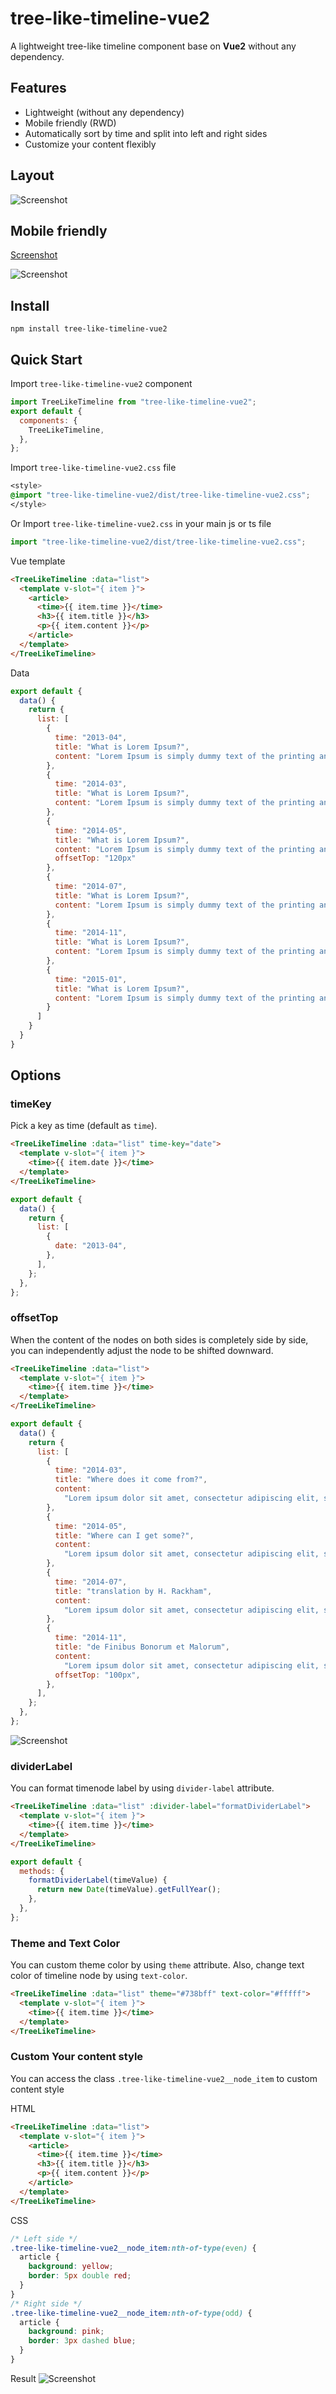 # tree-like-timeline-vue2

A lightweight tree-like timeline component base on **Vue2** without any dependency.

## Features

- Lightweight (without any dependency)
- Mobile friendly (RWD)
- Automatically sort by time and split into left and right sides
- Customize your content flexibly

## Layout

![Screenshot](https://i.imgur.com/Hgir36b.png)

## Mobile friendly

[Screenshot](https://i.imgur.com/zJHxxs9.gif)

![Screenshot](https://i.imgur.com/397ERgE.gif)

## Install

```shell
npm install tree-like-timeline-vue2
```

## Quick Start

Import `tree-like-timeline-vue2` component

```js
import TreeLikeTimeline from "tree-like-timeline-vue2";
export default {
  components: {
    TreeLikeTimeline,
  },
};
```

Import `tree-like-timeline-vue2.css` file

```css
<style>
@import "tree-like-timeline-vue2/dist/tree-like-timeline-vue2.css";
</style>
```

Or
Import `tree-like-timeline-vue2.css` in your main js or ts file

```js
import "tree-like-timeline-vue2/dist/tree-like-timeline-vue2.css";
```

Vue template

```html
<TreeLikeTimeline :data="list">
  <template v-slot="{ item }">
    <article>
      <time>{{ item.time }}</time>
      <h3>{{ item.title }}</h3>
      <p>{{ item.content }}</p>
    </article>
  </template>
</TreeLikeTimeline>
```

Data

```js
export default {
  data() {
    return {
      list: [
        {
          time: "2013-04",
          title: "What is Lorem Ipsum?",
          content: "Lorem Ipsum is simply dummy text of the printing and typesetting industry."
        },
        {
          time: "2014-03",
          title: "What is Lorem Ipsum?",
          content: "Lorem Ipsum is simply dummy text of the printing and typesetting industry."
        },
        {
          time: "2014-05",
          title: "What is Lorem Ipsum?",
          content: "Lorem Ipsum is simply dummy text of the printing and typesetting industry."
          offsetTop: "120px"
        },
        {
          time: "2014-07",
          title: "What is Lorem Ipsum?",
          content: "Lorem Ipsum is simply dummy text of the printing and typesetting industry."
        },
        {
          time: "2014-11",
          title: "What is Lorem Ipsum?",
          content: "Lorem Ipsum is simply dummy text of the printing and typesetting industry."
        },
        {
          time: "2015-01",
          title: "What is Lorem Ipsum?",
          content: "Lorem Ipsum is simply dummy text of the printing and typesetting industry."
        }
      ]
    }
  }
}
```

## Options

### timeKey

Pick a key as time (default as `time`).

```html
<TreeLikeTimeline :data="list" time-key="date">
  <template v-slot="{ item }">
    <time>{{ item.date }}</time>
  </template>
</TreeLikeTimeline>
```

```js
export default {
  data() {
    return {
      list: [
        {
          date: "2013-04",
        },
      ],
    };
  },
};
```

### offsetTop

When the content of the nodes on both sides is completely side by side, you can independently adjust the node to be shifted downward.

```html
<TreeLikeTimeline :data="list">
  <template v-slot="{ item }">
    <time>{{ item.time }}</time>
  </template>
</TreeLikeTimeline>
```

```js
export default {
  data() {
    return {
      list: [
        {
          time: "2014-03",
          title: "Where does it come from?",
          content:
            "Lorem ipsum dolor sit amet, consectetur adipiscing elit, sed do eiusmod tempor incididunt ut labore et dolore magna aliqua. Ut enim ad minim veniam, quis nostrud exercitation ullamco laboris nisi ut aliquip ex ea commodo consequat. Duis aute irure dolor in reprehenderit in voluptate velit esse cillum dolore eu fugiat nulla pariatur. Excepteur sint occaecat cupidatat non proident, sunt in culpa qui officia deserunt mollit anim id est laborum.",
        },
        {
          time: "2014-05",
          title: "Where can I get some?",
          content:
            "Lorem ipsum dolor sit amet, consectetur adipiscing elit, sed do eiusmod tempor incididunt ut labore et dolore magna aliqua. Ut enim ad minim veniam, quis nostrud exercitation ullamco laboris nisi ut aliquip ex ea commodo consequat. Duis aute irure dolor in reprehenderit in voluptate velit esse cillum dolore eu fugiat nulla pariatur. Excepteur sint occaecat cupidatat non proident, sunt in culpa qui officia deserunt mollit anim id est laborum.",
        },
        {
          time: "2014-07",
          title: "translation by H. Rackham",
          content:
            "Lorem ipsum dolor sit amet, consectetur adipiscing elit, sed do eiusmod tempor incididunt ut labore et dolore magna aliqua. Ut enim ad minim veniam, quis nostrud exercitation ullamco laboris nisi ut aliquip ex ea commodo consequat. Duis aute irure dolor in reprehenderit in voluptate velit esse cillum dolore eu fugiat nulla pariatur. Excepteur sint occaecat cupidatat non proident, sunt in culpa qui officia deserunt mollit anim id est laborum.",
        },
        {
          time: "2014-11",
          title: "de Finibus Bonorum et Malorum",
          content:
            "Lorem ipsum dolor sit amet, consectetur adipiscing elit, sed do eiusmod tempor incididunt ut labore et dolore magna aliqua. Ut enim ad minim veniam, quis nostrud exercitation ullamco laboris nisi ut aliquip ex ea commodo consequat. Duis aute irure dolor in reprehenderit in voluptate velit esse cillum dolore eu fugiat nulla pariatur. Excepteur sint occaecat cupidatat non proident, sunt in culpa qui officia deserunt mollit anim id est laborum.",
          offsetTop: "100px",
        },
      ],
    };
  },
};
```

![Screenshot](https://i.imgur.com/57lFLu9.png)

### dividerLabel

You can format timenode label by using `divider-label` attribute.

```html
<TreeLikeTimeline :data="list" :divider-label="formatDividerLabel">
  <template v-slot="{ item }">
    <time>{{ item.time }}</time>
  </template>
</TreeLikeTimeline>
```

```js
export default {
  methods: {
    formatDividerLabel(timeValue) {
      return new Date(timeValue).getFullYear();
    },
  },
};
```

### Theme and Text Color

You can custom theme color by using `theme` attribute.
Also, change text color of timeline node by using `text-color`.

```html
<TreeLikeTimeline :data="list" theme="#738bff" text-color="#fffff">
  <template v-slot="{ item }">
    <time>{{ item.time }}</time>
  </template>
</TreeLikeTimeline>
```

### Custom Your content style

You can access the class `.tree-like-timeline-vue2__node_item` to custom content style

HTML

```html
<TreeLikeTimeline :data="list">
  <template v-slot="{ item }">
    <article>
      <time>{{ item.time }}</time>
      <h3>{{ item.title }}</h3>
      <p>{{ item.content }}</p>
    </article>
  </template>
</TreeLikeTimeline>
```

CSS

```css
/* Left side */
.tree-like-timeline-vue2__node_item:nth-of-type(even) {
  article {
    background: yellow;
    border: 5px double red;
  }
}
/* Right side */
.tree-like-timeline-vue2__node_item:nth-of-type(odd) {
  article {
    background: pink;
    border: 3px dashed blue;
  }
}
```

Result
![Screenshot](https://i.imgur.com/L0RbK53.png)
